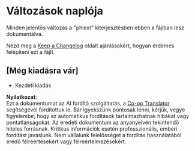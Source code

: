 <!--
CO_OP_TRANSLATOR_METADATA:
{
  "original_hash": "bd0afcb627d5754038537758315cbad7",
  "translation_date": "2025-05-09T05:26:08+00:00",
  "source_file": "code/09.UpdateSamples/Aug/vscode/phiext/CHANGELOG.md",
  "language_code": "hu"
}
-->
# Változások naplója

Minden jelentős változás a "phiext" kiterjesztésben ebben a fájlban lesz dokumentálva.

Nézd meg a [Keep a Changelog](http://keepachangelog.com/) oldalt ajánlásokért, hogyan érdemes felépíteni ezt a fájlt.

## [Még kiadásra vár] 

- Kezdeti kiadás

**Nyilatkozat**:  
Ezt a dokumentumot az AI fordító szolgáltatás, a [Co-op Translator](https://github.com/Azure/co-op-translator) segítségével fordítottuk le. Bár igyekszünk pontosak lenni, kérjük, vegye figyelembe, hogy az automatikus fordítások tartalmazhatnak hibákat vagy pontatlanságokat. Az eredeti dokumentum az anyanyelvén tekintendő hiteles forrásnak. Kritikus információk esetén professzionális, emberi fordítást javaslunk. Nem vállalunk felelősséget a fordítás használatából eredő félreértésekért vagy félreértelmezésekért.